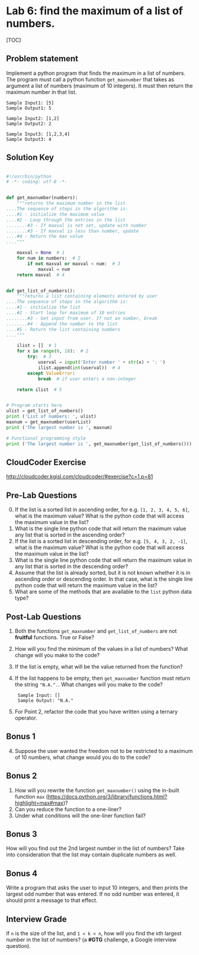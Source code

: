 
# Lab 6: find the maximum of a list of numbers. 

[TOC]

## Problem statement 

Implement a python program that finds the maximum in a list of numbers. The program must call a python function `get_maxnumber` that takes as argument a list of numbers (maximum of 10 integers). It must then return the maximum number in that list. 

	Sample Input1: [5]
	Sample Output1: 5
	
	Sample Input2: [1,2]
	Sample Output2: 2
	
	Sample Input3: [1,2,3,4]
	Sample Output3: 4


## Solution Key

```python 

#!/usr/bin/python
# -*- coding: utf-8 -*-


def get_maxnumber(numbers):
    """returns the maximum number in the list
....The sequence of steps in the algorithm is:
....#1 - initialize the maximum value
....#2 - Loop through the entries in the list
........#3 - If maxval is not set, update with number
........#3 - If maxval is less than number, update
....#4 - Return the max value
...."""

    maxval = None  # 1
    for num in numbers:  # 2
        if not maxval or maxval < num:  # 3
            maxval = num
    return maxval  # 4


def get_list_of_numbers():
    """returns a list containing elements entered by user
....The sequence of steps in the algorithm is:
....#1 - initialize the list
....#2 - Start loop for maximum of 10 entries
........#3 - Get input from user. If not an number, break
........#4 - Append the number to the list
....#5 - Return the list containing numbers
...."""

    ilist = []  # 1
    for x in range(0, 10):  # 2
        try:  # 3
            userval = input('Enter number ' + str(x) + ': ')
            ilist.append(int(userval))  # 4
        except ValueError:
            break  # if user enters a non-integer

    return ilist  # 5


# Program starts here
ulist = get_list_of_numbers()
print ('List of numbers: ', ulist)
maxnum = get_maxnumber(userList)
print ('The largest number is ', maxnum)

# Functional programming style
print ('The largest number is ', get_maxnumber(get_list_of_numbers()))

```


## CloudCoder Exercise 

http://cloudcoder.kgisl.com/cloudcoder/#exercise?c=1,p=81 


## Pre-Lab Questions 

0. If the list is a sorted list in ascending order, for e.g. `[1, 2, 3, 4, 5, 6]`, what is the maximum value? What is the python code that will access the maximum value in the list? 
1. What is the single line python code that will return the maximum value any list that is sorted in the ascending order? 
1. If the list is a sorted list in descending order, for e.g. `[5, 4, 3, 2, -1]`, what is the maximum value? What is the python code that will access the maximum value in the list? 
2. What is the single line python code that will return the maximum value in any list that is sorted in the descending order? 
3. Assume that the list is already sorted, but it is not known whether it is in ascending order or descending order. In that case, what is the single line python code that will return the maximum value in the list? 
4. What are some of the methods that are available to the `list` python data type? 


## Post-Lab Questions 
1. Both the functions `get_maxnumber` and `get_list_of_numbers` are not **fruitful** functions. True or False? 
1. How will you find the minimum of the values in a list of numbers? What change will you make to the code? 
2. If the list is empty, what will be the value returned from the function? 
3. If the list happens to be empty, then `get_maxnumber` function must return the string `"N.A.".`. What changes will you make to the code? 
		
		Sample Input: []     
		Sample Output: "N.A." 

3. For Point 2, refactor the code that you have written using a ternary operator. 


## Bonus 1 
4. Suppose the user wanted the freedom not to be restricted to a maximum of 10 numbers, what change would you do to the code? 

## Bonus 2 
1. How will you rewrite the function `get_maxnumber()` using the in-built function `max` (https://docs.python.org/3/library/functions.html?highlight=max#max)? 
2. Can you reduce the function to a one-liner? 
3. Under what conditions will the one-liner function fail? 

## Bonus 3

How will you find out the 2nd largest number in the list of numbers? Take into consideration that the list may contain duplicate numbers as well. 

## Bonus 4 

Write a program that asks the user to input 10 integers, and then prints the largest odd number that was entered. If no odd number was entered, it should print a message to that effect.

## Interview Grade 
If `n` is the size of the list, and `1 < k < n`, how will you find the `k`th largest number in the list of numbers? (a **#GTG** challenge, a Google interview question).

